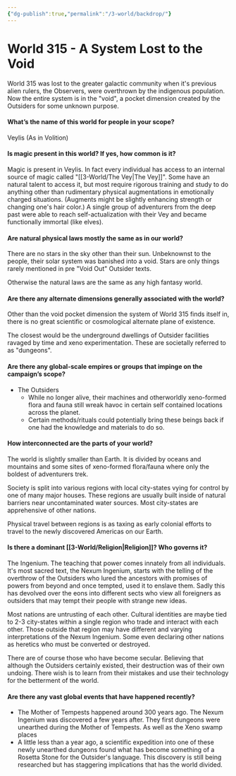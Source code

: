 ```yaml
---
{"dg-publish":true,"permalink":"/3-world/backdrop/"}
---
```


# World 315 - A System Lost to the Void
World 315 was lost to the greater galactic community when it's previous alien rulers, the Observers, were overthrown by the indigenous population. Now the entire system is in the "void", a pocket dimension created by the Outsiders for some unknown purpose.

#### What’s the name of this world for people in your scope?
Veylis (As in Volition)

#### Is magic present in this world? If yes, how common is it?
Magic is present in Veylis. In fact every individual has access to an internal source of magic called "[[3-World/The Vey\|The Vey]]". Some have an natural talent to access it, but most require rigorous training and study to do anything other than rudimentary physical augmentations in emotionally charged situations. (Augments might be slightly enhancing strength or changing one's hair color.) A single group of adventurers from the deep past were able to reach self-actualization with their Vey and became functionally immortal (like elves). 

#### Are natural physical laws mostly the same as in our world?
There are no stars in the sky other than their sun. Unbeknownst to the people, their solar system was banished into a void. Stars are only things rarely mentioned in pre "Void Out" Outsider texts.

Otherwise the natural laws are the same as any high fantasy world.

#### Are there any alternate dimensions generally associated with the world?
Other than the void pocket dimension the system of World 315 finds itself in, there is no great scientific or cosmological alternate plane of existence.

The closest would be the underground dwellings of Outsider facilities ravaged by time and xeno experimentation. These are societally referred to as "dungeons".

#### Are there any global-scale empires or groups that impinge on the campaign’s scope? 
- The Outsiders
	- While no longer alive, their machines and otherworldly xeno-formed flora and fauna still wreak havoc in certain self contained locations across the planet.
	- Certain methods/rituals could potentially bring these beings back if one had the knowledge and materials to do so.

#### How interconnected are the parts of your world?
The world is slightly smaller than Earth. It is divided by oceans and mountains and some sites of xeno-formed flora/fauna where only the boldest of adventurers trek.

Society is split into various regions with local city-states vying for control by one of many major houses. These regions are usually built inside of natural barriers near uncontaminated water sources. Most city-states are apprehensive of other nations.

Physical travel between regions is as taxing as early colonial efforts to travel to the newly discovered Americas on our Earth.

#### Is there a dominant [[3-World/Religion\|Religion]]? Who governs it?
The Ingenium. The teaching that power comes innately from all individuals. It's most sacred text, the Nexum Ingenium, starts with the telling of the overthrow of the Outsiders who lured the ancestors with promises of powers from beyond and once tempted, used it to enslave them. Sadly this has devolved over the eons into different sects who view all foreigners as outsiders that may tempt their people with strange new ideas.

Most nations are untrusting of each other. Cultural identities are maybe tied to 2-3 city-states within a single region who trade and interact with each other. Those outside that region may have different and varying interpretations of the Nexum Ingenium. Some even declaring other nations as heretics who must be converted or destroyed.

There are of course those who have become secular. Believing that although the Outsiders certainly existed, their destruction was of their own undoing. There wish is to learn from their mistakes and use their technology for the betterment of the world.

#### Are there any vast global events that have happened recently?
- The Mother of Tempests happened around 300 years ago. The Nexum Ingenium was discovered a few years after. They first dungeons were unearthed during the Mother of Tempests. As well as the Xeno swamp places 
- A little less than a year ago, a scientific expedition into one of these newly unearthed dungeons found what has become something of a Rosetta Stone for the Outsider's language. This discovery is still being researched but has staggering implications that has the world divided.



